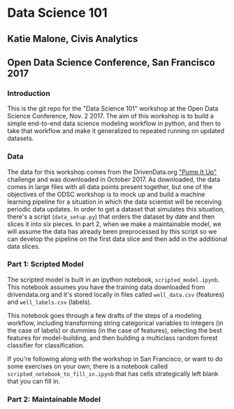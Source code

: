 # Data Science 101 
## Katie Malone, Civis Analytics
## Open Data Science Conference, San Francisco 2017 

### Introduction
This is the git repo for the "Data Science 101" workshop at the Open Data Science Conference, Nov. 2 2017.  The aim of this workshop is to build a simple end-to-end data science modeling workflow in python, and then to take that workflow and make it generalized to repeated running on updated datasets.

### Data
The data for this workshop comes from the DrivenData.org ["Pump It Up"](https://www.drivendata.org/competitions/7/pump-it-up-data-mining-the-water-table/) challenge and was downloaded in October 2017.  As downloaded, the data comes in large files with all data points present together, but one of the objectives of the ODSC workshop is to mock up and build a machine learning pipeline for a situation in which the data scientist will be receiving periodic data updates. In order to get a dataset that simulates this situation, there's a script (`data_setup.py`) that orders the dataset by date and then slices it into six pieces. In part 2, when we make a maintainable model, we will assume the data has already been preprocessed by this script so we can develop the pipeline on the first data slice and then add in the additional data slices. 


### Part 1: Scripted Model
The scripted model is built in an ipython notebook, `scripted_model.ipynb`.  This notebook assumes you have the training data downloaded from drivendata.org and it's stored locally in files called `well_data.csv` (features) and `well_labels.csv` (labels).  

This notebook goes through a few drafts of the steps of a modeling workflow, including transforming string categorical variables to integers (in the case of labels) or dummies (in the case of features), selecting the best features for model-building, and then building a multiclass random forest classifier for classification.


If you're following along with the workshop in San Francisco, or want to do some exercises on your own, there is a notebook called `scripted_notebook_to_fill_in.ipynb` that has cells strategically left blank that you can fill in.
### Part 2: Maintainable Model


